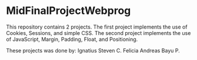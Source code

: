 # MidFinalProjectWebprog
This repository contains 2 projects. The first project implements the use of Cookies, Sessions, and simple CSS. The second project implements the use of JavaScript, Margin, Padding, Float, and Positioning.

These projects was done by:
Ignatius Steven C.
Felicia
Andreas Bayu P.
